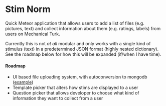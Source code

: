 # Stim Norm  

Quick Meteor application that allows users to add a list of files (e.g. pictures, text) and collect information about them (e.g. ratings, labels) from users on Mechanical Turk.  

Currently this is not *at all* modular and only works with a single kind of stimulus (text) in a predetermined JSON format (highly nested dictionary). See the roadmap below for how this will be expanded (if/when I have time).  

#### Roadmap
- UI based file uploading system, with autoconversion to mongodb ([example](https://themeteorchef.com/snippets/importing-csvs/))
- Template picker that alters how stims are displayed to a user
- Question picker that allows developer to choose what kind of information they want to collect from a user
